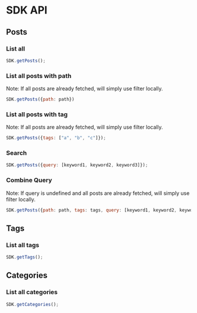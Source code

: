 # SDK API

## Posts

### List all

```javascript
SDK.getPosts();
```

### List all posts with path

Note: If all posts are already fetched, will simply use filter locally.

```javascript
SDK.getPosts({path: path})
```

### List all posts with tag

Note: If all posts are already fetched, will simply use filter locally.

```javascript
SDK.getPosts({tags: ["a", "b", "c"]});
```

### Search

```javascript
SDK.getPosts({query: [keyword1, keyword2, keyword3]});
```

### Combine Query

Note: If query is undefined and all posts are already fetched, will simply use filter locally.

```javascript
SDK.getPosts({path: path, tags: tags, query: [keyword1, keyword2, keyword3]});
```

## Tags

### List all tags

```javascript
SDK.getTags();
```

## Categories

### List all categories

```javascript
SDK.getCategories();
```
